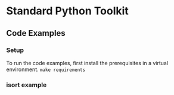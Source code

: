 # Standard Python Toolkit

## Code Examples

### Setup
To run the code examples, first install the prerequisites in a virtual environment.
`make requirements`

### isort example

###